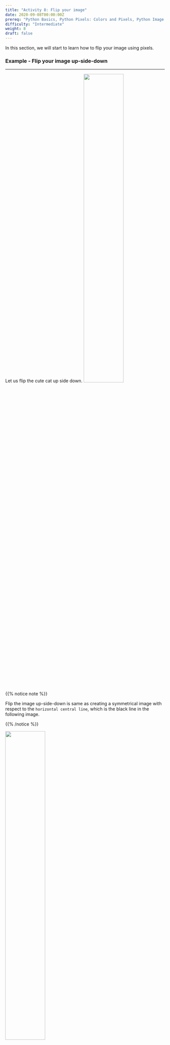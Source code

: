```yaml
---
title: "Activity 8: Flip your image"
date: 2020-09-08T00:00:00Z
prereq: "Python Basics, Python Pixels: Colors and Pixels, Python Image manipulation: Open an image"
difficulty: "Intermediate"
weight: 8
draft: false
---
```


In this section, we will start to learn how to flip your image using pixels.

### Example - Flip your image up-side-down
<hr/>

Let us flip the cute cat up side down.
<img src="../../media/cat.png" width=50%>
{{% notice note %}}

Flip the image up-side-down is same as creating a symmetrical image with respect to the `horizontal central line`, which is the black line in the following image.

{{% /notice %}}

<img src="../../media/cathori.png" width=50%>

```python
#We need to import PIL package to manipulation with pixels.
from PIL import Image
#Open the cat image
img = Image.open("cat.png")
width=img.size[0]
height=img.size[1]
#Set up a new image with the half width and height
newimg=Image.new('RGB',(width,height) )
#Set the pixel for the new image
for i in range(width):         # For every col
    for j in range(height):    # For every row
            # Focus on how we get our heighNew.
            heightNew = height - 1 - j
            color = img.getpixel( (i, heightNew) ) #get the color from original image
            newimg.putpixel((i,j),color) # put the color into new image
newimg.save("Mycat.png")

```
Wow! This is our new cat after flipping.
<img src="../../media/flipcat.png" width=50%>
<hr/>
{{% notice note %}}

Pay attention to the how we get `heightNew`:
<br/>
`heightNew = height - 1 - j`
<br/>
This is the key point for flipping the cat up-side-down. You can draw some simple pictures by hand to visualize the code we used above.
<br/>
Remember our original code mainly is:
```python
width=img.size[0]
height=img.size[1]
for i in range(width):         # For every col
    for j in range(height):    # For every row
            # Focus on how we get our heighNew.
            heightNew = height - 1 - j
            color = img.getpixel( (i, heightNew) ) #get the color from original image
            newimg.putpixel((i,j),color)) # put the color into new image
```
<br/>
<br/>
For example, try to apply these pieces of code on the following 4x4 letter group:

<img src="../../media/table.png" width=15%>

Then create the symmetrical output with respect to horizontal central line and compare it with the previous output. Are they the same?
{{% /notice %}}
<hr/>

### Challenge - Flip your cat from left to right
<hr/>
It's now your turn to flip your cat from left to right! Exciting！
{{% notice note %}}

Flip the image from left to right is same as creating a symmetrical image with respect to the `vertical central line`.
<br/>
Pay attention to variable widthNew and think carefully about how to get it.

{{% /notice %}}

<iframe height="600px" width="100%" src="https://repl.it/@nuevofoundation/Python-Pixel-Activity8?lite=true" scrolling="no" frameborder="no" allowtransparency="true" allowfullscreen="true" sandbox="allow-forms allow-pointer-lock allow-popups allow-same-origin allow-scripts allow-modals"></iframe>
<br/><br/>
